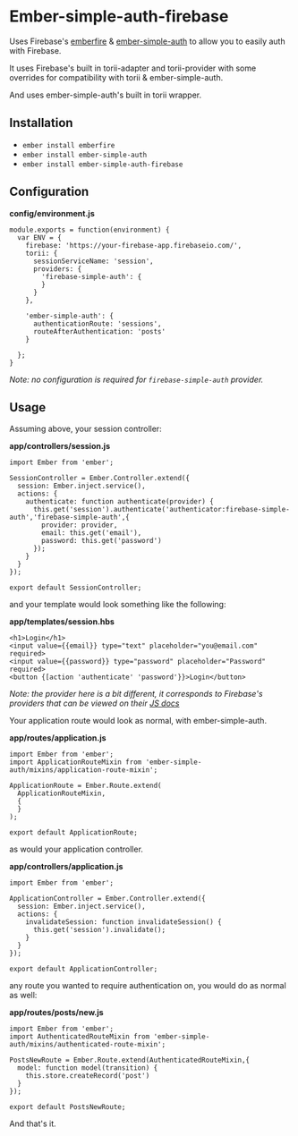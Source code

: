 # Ember-simple-auth-firebase

Uses Firebase's [emberfire](https://github.com/firebase/emberfire) & [ember-simple-auth](https://github.com/simplabs/ember-simple-auth) to allow you to easily
auth with Firebase.

It uses Firebase's built in torii-adapter and torii-provider with some overrides for
compatibility with torii & ember-simple-auth.

And uses ember-simple-auth's built in torii wrapper.

## Installation

* `ember install emberfire`
* `ember install ember-simple-auth`
* `ember install ember-simple-auth-firebase`

##  Configuration

**config/environment.js**
```
module.exports = function(environment) {
  var ENV = {
    firebase: 'https://your-firebase-app.firebaseio.com/',
    torii: {
      sessionServiceName: 'session',
      providers: {
        'firebase-simple-auth': {
        }
      }
    },

    'ember-simple-auth': {
      authenticationRoute: 'sessions',
      routeAfterAuthentication: 'posts'
    }

  };
}
```

*Note: no configuration is required for `firebase-simple-auth` provider.*

## Usage

Assuming above, your session controller:

**app/controllers/session.js**
```
import Ember from 'ember';

SessionController = Ember.Controller.extend({
  session: Ember.inject.service(),
  actions: {
    authenticate: function authenticate(provider) {
      this.get('session').authenticate('authenticator:firebase-simple-auth','firebase-simple-auth',{
        provider: provider,
        email: this.get('email'),
        password: this.get('password')
      });
    }
  }
});

export default SessionController;
```

and your template would look something like the following:

**app/templates/session.hbs**
```
<h1>Login</h1>
<input value={{email}} type="text" placeholder="you@email.com" required>
<input value={{password}} type="password" placeholder="Password" required>
<button {[action 'authenticate' 'password'}}>Login</button>
```

*Note: the provider here is a bit different, it corresponds to Firebase's providers
that can be viewed on their [JS docs](https://www.firebase.com/docs/web/api/firebase/auth.html)*

Your application route would look as normal, with ember-simple-auth.

**app/routes/application.js**
```
import Ember from 'ember';
import ApplicationRouteMixin from 'ember-simple-auth/mixins/application-route-mixin';

ApplicationRoute = Ember.Route.extend(
  ApplicationRouteMixin,
  {
  }
);

export default ApplicationRoute;
```

as would your application controller.

**app/controllers/application.js**
```
import Ember from 'ember';

ApplicationController = Ember.Controller.extend({
  session: Ember.inject.service(),
  actions: {
    invalidateSession: function invalidateSession() {
      this.get('session').invalidate();
    }
  }
});

export default ApplicationController;
```


any route you wanted to require authentication on, you would do as normal 
as well:

**app/routes/posts/new.js**
```
import Ember from 'ember';
import AuthenticatedRouteMixin from 'ember-simple-auth/mixins/authenticated-route-mixin';

PostsNewRoute = Ember.Route.extend(AuthenticatedRouteMixin,{
  model: function model(transition) {
    this.store.createRecord('post')
  }
});

export default PostsNewRoute;
```

And that's it.





